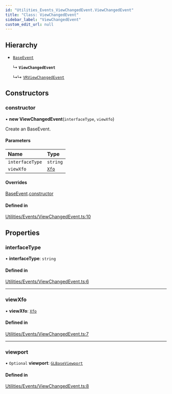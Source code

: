 ```yaml
---
id: "Utilities_Events_ViewChangedEvent.ViewChangedEvent"
title: "Class: ViewChangedEvent"
sidebar_label: "ViewChangedEvent"
custom_edit_url: null
---
```




## Hierarchy

- [`BaseEvent`](../Utilities_BaseEvent.BaseEvent)

  ↳ **`ViewChangedEvent`**

  ↳↳ [`VRViewChangedEvent`](Utilities_Events_VRViewChangedEvent.VRViewChangedEvent)

## Constructors

### constructor

• **new ViewChangedEvent**(`interfaceType`, `viewXfo`)

Create an BaseEvent.

#### Parameters

| Name | Type |
| :------ | :------ |
| `interfaceType` | `string` |
| `viewXfo` | [`Xfo`](../../Math/Math_Xfo.Xfo) |

#### Overrides

[BaseEvent](../Utilities_BaseEvent.BaseEvent).[constructor](../Utilities_BaseEvent.BaseEvent#constructor)

#### Defined in

[Utilities/Events/ViewChangedEvent.ts:10](https://github.com/ZeaInc/zea-engine/blob/41278600/src/Utilities/Events/ViewChangedEvent.ts#L10)

## Properties

### interfaceType

• **interfaceType**: `string`

#### Defined in

[Utilities/Events/ViewChangedEvent.ts:6](https://github.com/ZeaInc/zea-engine/blob/41278600/src/Utilities/Events/ViewChangedEvent.ts#L6)

___

### viewXfo

• **viewXfo**: [`Xfo`](../../Math/Math_Xfo.Xfo)

#### Defined in

[Utilities/Events/ViewChangedEvent.ts:7](https://github.com/ZeaInc/zea-engine/blob/41278600/src/Utilities/Events/ViewChangedEvent.ts#L7)

___

### viewport

• `Optional` **viewport**: [`GLBaseViewport`](../../Renderer/Renderer_GLBaseViewport.GLBaseViewport)

#### Defined in

[Utilities/Events/ViewChangedEvent.ts:8](https://github.com/ZeaInc/zea-engine/blob/41278600/src/Utilities/Events/ViewChangedEvent.ts#L8)


